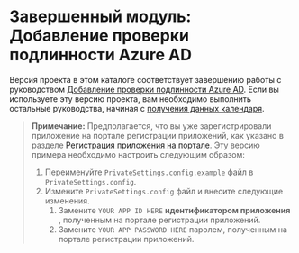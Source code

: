 # <a name="completed-module-add-azure-ad-authentication"></a>Завершенный модуль: Добавление проверки подлинности Azure AD

Версия проекта в этом каталоге соответствует завершению работы с руководством [Добавление проверки подлинности Azure AD](https://docs.microsoft.com/graph/tutorials/aspnet?tutorial-step=3). Если вы используете эту версию проекта, вам необходимо выполнить остальные руководства, начиная с [получения данных календаря](https://docs.microsoft.com/graph/tutorials/aspnet?tutorial-step=4).

> **Примечание:** Предполагается, что вы уже зарегистрировали приложение на портале регистрации приложений, как указано в разделе [Регистрация приложения на портале](https://docs.microsoft.com/graph/tutorials/aspnet?tutorial-step=2). Эту версию примера необходимо настроить следующим образом:
>
> 1. Переименуйте `PrivateSettings.config.example` файл в `PrivateSettings.config`.
> 1. Измените `PrivateSettings.config` файл и внесите следующие изменения.
>     1. Замените `YOUR APP ID HERE` **идентификатором приложения** , полученным на портале регистрации приложений.
>     1. Замените `YOUR APP PASSWORD HERE` паролем, полученным на портале регистрации приложений.
